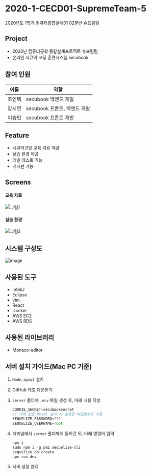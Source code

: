 
# 2020-1-CECD01-SupremeTeam-5
2020년도 1학기 컴퓨터종합설계01 02분반 슈프림팀


## Project
* 2020년 컴퓨터공학 종합설계프로젝트 슈프림팀
* 온라인 시큐어 코딩 훈련시스템 secubook

## 참여 인원
|이름|역할|
|------|---|
|조인택|secubook 백엔드 개발|
|양시연|secubook 프론트, 백엔드 개발|
|이승민|secubook 프론트 개발|


## Feature
- 시큐어코딩 교육 자료 제공
- 실습 환경 제공
- 레벨 테스트 기능
- 게시판 기능


## Screens

#### 교육 자료
![그림1](https://user-images.githubusercontent.com/37260938/102711985-13bb4380-4301-11eb-91c7-591260dcb874.png)


#### 실습 환경
![그림2](https://user-images.githubusercontent.com/37260938/102711987-1c137e80-4301-11eb-8c35-ec32db2a89fe.png)


## 시스템 구성도

![image](https://user-images.githubusercontent.com/37260938/102711969-eff7fd80-4300-11eb-9c5d-39926713253b.png)



## 사용된 도구
* InteliJ
* Eclipse
* vim
* React
* Docker
* AWS EC2
* AWS RDS


## 사용된 라이브러리
- Monaco-editor


## 서버 설치 가이드(Mac PC 기준)

1. `Node`, `mysql` 설치
2. GitHub 레포 다운받기
3. `server` 폴더에 `.env` 파일 생성 후, 아래 내용 작성

    ```jsx
    COOKIE_SECRET=secubooksecret
    // 아래 값은 mysql 설치 시 설정한 비밀번호로 사용
    SEQUELIZE_PASSWORD=???
    SEQUELIZE_USERNAME=root
    ```

4. 터미널에서 `server` 폴더까지 들어간 뒤, 아래 명령어 입력

    ```jsx
    npm i
    sudo npm i -g pm2 sequelize-cli
    sequelize db:create
    npm run dev
    ```

5. 서버 설정 완료
